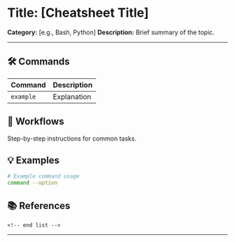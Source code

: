 # Title: [Cheatsheet Title]

**Category:** [e.g., Bash, Python]
**Description:** Brief summary of the topic.

---

## 🛠️ Commands

| Command     | Description |
| ----------- | ----------- |
| `example` | Explanation |

## 🔄 Workflows

Step-by-step instructions for common tasks.

## 💡 Examples

```bash
# Example command usage
command --option
```


## 📚 References
```
<!-- end list -->

```

---

